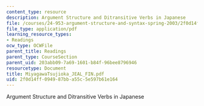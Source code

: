 ```yaml
---
content_type: resource
description: Argument Structure and Ditransitive Verbs in Japanese
file: /courses/24-953-argument-structure-and-syntax-spring-2003/2f0d14ff094987bba55c5e597b61e164_MiyagawaTsujioka_JEAL_FIN.pdf
file_type: application/pdf
learning_resource_types:
- Readings
ocw_type: OCWFile
parent_title: Readings
parent_type: CourseSection
parent_uid: 203abb09-7a69-1601-b84f-96bee8796946
resourcetype: Document
title: MiyagawaTsujioka_JEAL_FIN.pdf
uid: 2f0d14ff-0949-87bb-a55c-5e597b61e164
---
```

Argument Structure and Ditransitive Verbs in Japanese

